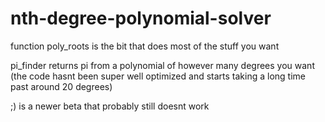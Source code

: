 # nth-degree-polynomial-solver
function poly_roots is the bit that does most of the stuff you want

pi_finder returns pi from a polynomial of however many degrees you want
(the code hasnt been super well optimized and starts taking a long time past around 20 degrees)

;) is a newer beta that probably still doesnt work
